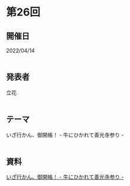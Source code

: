 # 第26回  
## 開催日  
2022/04/14  
<br>

## 発表者  
立花  
<br>

## テーマ  
いざ行かん、御開帳！ - 牛にひかれて善光寺参り -  
<br>

## 資料  
[いざ行かん、御開帳！ - 牛にひかれて善光寺参り -](https://tachibanahajime.github.io/group/no26/no26.pdf "第26回")  
<br>
